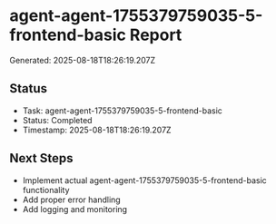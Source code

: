 # agent-agent-1755379759035-5-frontend-basic Report

Generated: 2025-08-18T18:26:19.207Z

## Status
- Task: agent-agent-1755379759035-5-frontend-basic
- Status: Completed
- Timestamp: 2025-08-18T18:26:19.207Z

## Next Steps
- Implement actual agent-agent-1755379759035-5-frontend-basic functionality
- Add proper error handling
- Add logging and monitoring

